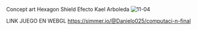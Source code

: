Concept art Hexagon Shield Efecto Kael Arboleda
![11-04](https://github.com/user-attachments/assets/8822205a-2ee3-4cae-b27a-5da83bd59a64)

LINK JUEGO EN WEBGL
https://simmer.io/@Danielo025/computaci-n-final
